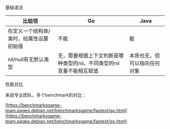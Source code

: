 基础语法

| 比较项                                  | Go                                                                   | Java                         |
| --------------------------------------- | -------------------------------------------------------------------- | ---------------------------- |
| 在定义一个结构体/类时，给属性设置初始值 | 不能                                                                 | 能                           |
| nil/null有无默认类型                    | 无，需要根据上下文判断是哪种类型的nil。不同类型的nil变量不能相互赋值 | 本质也无，但可以指向任何对象 |

性能对比

来自专业团队，多个benchmark的对比：

[https://benchmarksgame-team.pages.debian.net/benchmarksgame/fastest/go.html](https://benchmarksgame-team.pages.debian.net/benchmarksgame/fastest/go.html)
